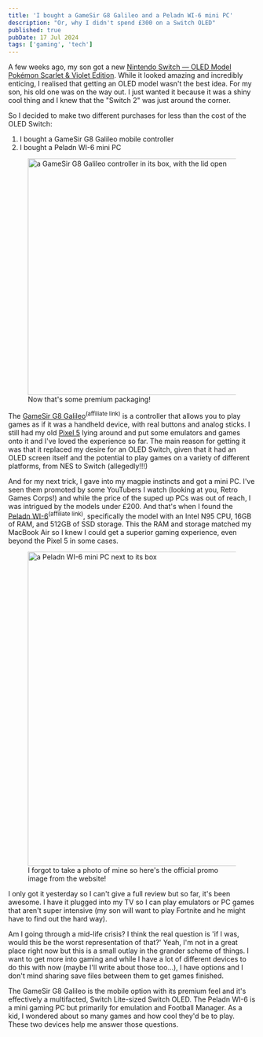 ```yaml
---
title: 'I bought a GameSir G8 Galileo and a Peladn WI-6 mini PC'
description: "Or, why I didn't spend £300 on a Switch OLED"
published: true
pubDate: 17 Jul 2024
tags: ['gaming', 'tech']
---
```


A few weeks ago, my son got a new [Nintendo Switch — OLED Model Pokémon Scarlet & Violet Edition](https://store.nintendo.co.uk/en/nintendo-switch-oled-model-pokemon-scarlet-and-violet-edition-000000000010009863). While it looked amazing and incredibly enticing, I realised that getting an OLED model wasn't the best idea. For my son, his old one was on the way out. I just wanted it because it was a shiny cool thing and I knew that the "Switch 2" was just around the corner.

So I decided to make two different purchases for less than the cost of the OLED Switch:

1. I bought a GameSir G8 Galileo mobile controller
2. I bought a Peladn WI-6 mini PC

<figure>
	<img src="/images/gamesir-g8-galileo.webp" alt="a GameSir G8 Galileo controller in its box, with the lid open" loading="eager" width="640" height="482" />
	<figcaption>Now that's some premium packaging!</figcaption>
</figure>

The [GameSir G8 Galileo](https://www.amazon.co.uk/GameSir-G8-Galileo-Controller-Joysticks/dp/B0CM3C9HRG?&linkCode=ll1&tag=liofast-21&linkId=3a6e291b95df97b8bdfe6676a8ee324a&language=en_GB&ref_=as_li_ss_tl)<sup>(affiliate link)</sup> is a controller that allows you to play games as if it was a handheld device, with real buttons and analog sticks. I still had my old [Pixel 5](/posts/my-phone-history/) lying around and put some emulators and games onto it and I've loved the experience so far. The main reason for getting it was that it replaced my desire for an OLED Switch, given that it had an OLED screen itself and the potential to play games on a variety of different platforms, from NES to Switch (allegedly!!!)

And for my next trick, I gave into my magpie instincts and got a mini PC. I've seen them promoted by some YouTubers I watch (looking at you, Retro Games Corps!) and while the price of the suped up PCs was out of reach, I was intrigued by the models under £200. And that's when I found the [Peladn WI-6](https://www.amazon.co.uk/PELADN-WI-6-Desktop-Computer-Support/dp/B0CSPBS85H?&linkCode=ll1&tag=liofast-21&linkId=02217ac37bacb562695001bc9345d863&language=en_GB&ref_=as_li_ss_tl)<sup>(affiliate link)</sup>, specifically the model with an Intel N95 CPU, 16GB of RAM, and 512GB of SSD storage. This the RAM and storage matched my MacBook Air so I knew I could get a superior gaming experience, even beyond the Pixel 5 in some cases.

<figure>
	<img src="/images/peladn-wi-6-mini-pc.webp" alt="a Peladn WI-6 mini PC next to its box" loading="lazy" width="640" height="640" />
	<figcaption>I forgot to take a photo of mine so here's the official promo image from the website!</figcaption>
</figure>

I only got it yesterday so I can't give a full review but so far, it's been awesome. I have it plugged into my TV so I can play emulators or PC games that aren't super intensive (my son will want to play Fortnite and he might have to find out the hard way).

Am I going through a mid-life crisis? I think the real question is 'if I was, would this be the worst representation of that?' Yeah, I'm not in a great place right now but this is a small outlay in the grander scheme of things. I want to get more into gaming and while I have a lot of different devices to do this with now (maybe I'll write about those too...), I have options and I don't mind sharing save files between them to get games finished.

The GameSir G8 Galileo is the mobile option with its premium feel and it's effectively a multifacted, Switch Lite-sized Switch OLED. The Peladn WI-6 is a mini gaming PC but primarily for emulation and Football Manager. As a kid, I wondered about so many games and how cool they'd be to play. These two devices help me answer those questions.
